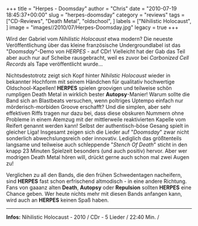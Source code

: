 +++
title = "Herpes - Doomsday"
author = "Chris"
date = "2010-07-19 18:45:37+00:00"
slug = "herpes-doomsday"
category = "reviews"
tags = ["CD-Reviews", "Death Metal", "oldschool", ]
labels = ["Nihilistic Holocaust", ]
image = "images//2010/07/Herpes-Doomsday.jpg"
legacy = true
+++

Wird der Gabriel vom _Nihilistic Holocaust_ etwa modern? Die neueste Veröffentlichung über das kleine französische Undergroundlabel  ist das "_Doomsday_"-Demo von _HERPES_ - auf CDr! Vielleicht hat der Gab das Teil aber auch nur auf Scheibe rausgebracht, weil es zuvor bei _Carbonized Cell Records_ als Tape veröffentlicht wurde...

Nichtsdestotrotz zeigt sich Kopf hinter _Nihilstic Holocaust_ wieder in bekannter Hochform mit seinem Händchen für qualitativ hochwertige Oldschool-Kapellen! **HERPES** spielen groovigen und teilweise schön rumpligen Death Metal in wirklich bester **Autopsy**-Manier! Warum sollte die Band sich an Blastbeats versuchen, wenn poltriges Uptempo einfach nur mörderisch-morbiden Groove erschafft? Und die simplen, aber sehr effektiven Riffs tragen nur dazu bei, dass diese obskuren Nummern ohne Probleme in einem Atemzug mit der mittlerweile reaktivierten Kapelle vom Reifert genannt werden kann! Selbst der authentisch-böse Gesang spielt in gleicher Liga!
Insgesamt zeigen sich die Lieder auf "_Doomsday_" zwar nicht sonderlich abwechslungsreich oder innovativ. Lediglich das größtenteils langsame und teilweise auch schleppende "_Stench Of Death_" sticht in den knapp 23 Minuten Spielzeit besonders (und auch positiv) hervor. Aber wer modrigen Death Metal hören will, drückt gerne auch schon mal zwei Augen zu!

Verglichen zu all den Bands, die den frühen Schwedentagen nacheifern, sind **HERPES** fast schon erfrischend altmodisch - in eine andere Richtung. Fans von gaaanz alten **Death**, **Autopsy** oder **Repulsion** sollten **HERPES** eine Chance geben. Wer heute nichts mehr mit diesen Bands anfangen kann, wird auch an **HERPES** keinen Spaß haben.





---
**Infos:**
Nihilistic Holocaust - 2010 / 
CDr - 5 Lieder / 22:40 Min. / 
